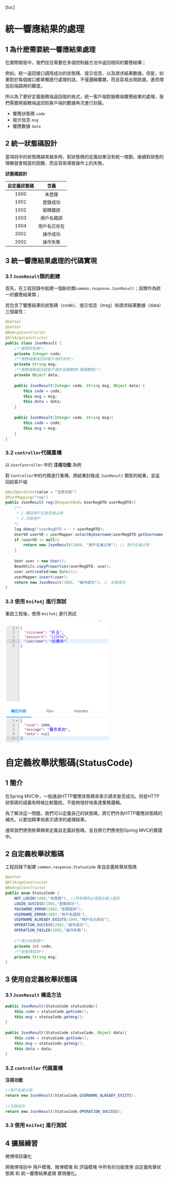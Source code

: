 [toc]

# 統一響應結果的處理

## 1 為什麽需要統一響應結果處理

在實際開發中，我們往往需要在多個控制器方法中返回相同的響應結構；

例如，統一返回接口調用成功的狀態碼、提示信息、以及請求結果數據。但是，如果對於每個接口都單獨進行處理的話，不僅邏輯覆雜，而且容易出現疏漏，進而增加前端調用的難度。

所以為了更好定義服務端返回值的格式，統一客戶端對服務端響應結果的處理，我們需要將服務端返回到客戶端的數據再次進行封裝。

* 響應狀態碼 `code`
* 提示信息 `msg`
* 響應數據 `data`

## 2 統一狀態碼設計

當項目中的狀態碼越來越多時，對狀態碼的定義如果沒有統一規劃，後續對狀態的理解就會相當的困難，而且容易導致操作上的失敗。

**狀態碼設計**

| 自定義狀態碼 |     含義     |
| :----------: | :----------: |
|     1000     |    未登錄    |
|     1001     |   登錄成功   |
|     1002     |   密碼錯誤   |
|     1003     |  用戶名錯誤  |
|     1004     | 用戶名已存在 |
|     2001     |   操作成功   |
|     2002     |   操作失敗   |



## 3 統一響應結果處理的代碼實現

### 3.1 `JsonResult`類的創建

首先，在工程目錄中創建一個新的類`common.response.JsonResult`；該類作為統一的響應結果類；

其包含了響應結果的狀態碼（code）、提示信息（msg）和請求結果數據（data）三個屬性：

```java
@Getter
@Setter
@NoArgsConstructor
@AllArgsConstructor
public class JsonResult {
    /**響應狀態碼*/
    private Integer code;
    /**服務端要返回給客戶端的消息*/
    private String msg;
    /**服務端要返回給客戶端的具體數據(業務數據)*/
    private Object data;

    public JsonResult(Integer code, String msg, Object data) {
        this.code = code;
        this.msg = msg;
        this.data = data;
    }
    
    public JsonResult(Integer code, String msg){
        this.code = code;
        this.msg = msg;
    }
}
```

### 3.2 `controller`代碼重構

以 `UserController` 中的 **注冊功能** 為例

對 `Controller`中的代碼進行重構，將結果封裝成 `JsonResult` 類型的結果，並返回給客戶端

```java
@ApiOperation(value = "注冊功能")
@PostMapping("reg")
public JsonResult reg(@RequestBody UserRegDTO userRegDTO){
    /**
     * 1.確認用戶名是否被占用
     * 2.注冊用戶
    */
    log.debug("userRegDTO = " + userRegDTO);
    UserVO userVO = userMapper.selectByUsername(userRegDTO.getUsername());
    if (userVO != null){
        return new JsonResult(1004, "用戶名被占用"); // 用戶名被占用
    }

    User user = new User();
    BeanUtils.copyProperties(userRegDTO, user);
    user.setCreated(new Date());
    userMapper.insert(user);
    return new JsonResult(1001, "操作成功"); // 注冊成功
}
```

### 3.3 使用 `Knife4j` 進行測試

重啟工程後，使用 `Knife4j` 進行測試

![image-20230530152603608](./images/image-20230530152603608.png)



# 自定義枚舉狀態碼(StatusCode)

## 1 簡介

在Spring MVC中，一般通過HTTP響應狀態碼來表示請求是否成功。但是HTTP狀態碼的語義有時候比較籠統，不能夠很好地表達業務邏輯。

為了解決這一問題，我們可以定義自己的狀態碼，將它們作為HTTP響應狀態碼的補充，以更加精準地表示請求的處理結果。

通常我們使用枚舉類來定義自定義狀態碼，並且將它們應用到Spring MVC的實踐中。



## 2 自定義枚舉狀態碼

工程目錄下創建 `common.response.StatusCode` 來自定義枚舉狀態碼

```java
@Getter
@AllArgsConstructor
@NoArgsConstructor
public enum StatusCode {
    NOT_LOGIN(1000,"未登錄"), //所有實例必須是在最上面的
    LOGIN_SUCCESS(1001,"登錄成功"),
    PASSWORD_ERROR(1002,"密碼錯誤"),
    USERNAME_ERROR(1003,"用戶名錯誤"),
    USERNAME_ALREADY_EXISTS(1004,"用戶名已存在"),
    OPERATION_SUCCESS(2001,"操作成功"),
    OPERATION_FAILED(2002,"操作失敗");

    /**表示狀態碼*/
    private int code;
    /**狀態碼信息*/
    private String msg;
}
```



## 3 使用自定義枚舉狀態碼

### 3.1 `JsonResult` 構造方法

```java
public JsonResult(StatusCode statusCode){
    this.code = statusCode.getCode();
    this.msg = statusCode.getmsg();
}

public JsonResult(StatusCode statusCode, Object data){
    this.code = statusCode.getCode();
    this.msg = statusCode.getmsg();
    this.data = data;
}

```



### 3.2 `controller` 代碼重構

**注冊功能**

```java
//用戶名被占用
return new JsonResult(StatusCode.USERNAME_ALREADY_EXISTS);

//注冊成功
return new JsonResult(StatusCode.OPERATION_SUCCESS);
```



### 3.3 使用 `Knife4j` 進行測試



## 4 擴展練習

微博項目優化

將微博項目中 用戶模塊、微博模塊 和 評論模塊 中所有的功能使用 自定義枚舉狀態碼 和 統一響應結果處理 實現優化。
